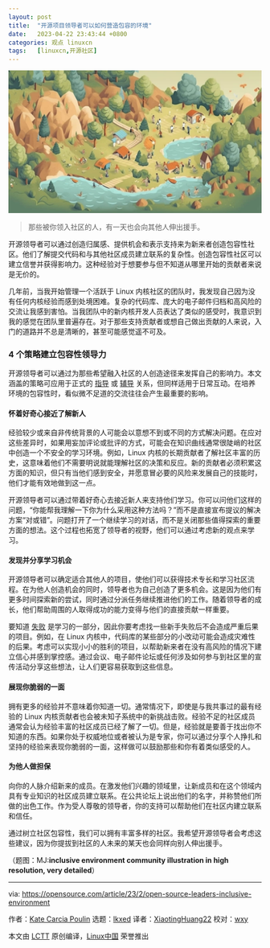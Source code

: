 ```yaml
---
layout: post
title:	"开源项目领导者可以如何营造包容的环境"
date:	2023-04-22 23:43:44 +0800 
categories:	观点 linuxcn 
tags:	[linuxcn,开源社区]
---
```



![](/Asserts/Images/album/202304/22/234237shv6km5mua4tmb3v.jpg)



> 
> 那些被你领入社区的人，有一天也会向其他人伸出援手。
> 
> 
> 


开源领导者可以通过创造归属感、提供机会和表示支持来为新来者创造包容性社区。他们了解提交代码和与其他社区成员建立联系的复杂性。创造包容性社区可以建立信誉并获得影响力。这种经验对于想要参与但不知道从哪里开始的贡献者来说是无价的。


几年前，当我开始管理一个活跃于 Linux 内核社区的团队时，我发现自己因为没有任何内核经验而感到处境困难。复杂的代码库、庞大的电子邮件归档和高风险的交流让我感到害怕。当我团队中的新内核开发人员表达了类似的感受时，我意识到我的感觉在团队里普遍存在。对于那些支持贡献者或想自己做出贡献的人来说，入门的道路并不总是清晰的，甚至可能感觉遥不可及。


### 4 个策略建立包容性领导力


开源领导者可以通过为那些希望融入社区的人创造途径来发挥自己的影响力。本文涵盖的策略可应用于正式的 [指导](https://opensource.com/article/22/8/mentoring-power-multiplier) 或 [辅导](https://enterprisersproject.com/article/2021/4/it-leadership-how-to-coach?intcmp=7013a000002qLH8AAM) 关系，但同样适用于日常互动。在培养环境的包容性时，看似微不足道的交流往往会产生最重要的影响。


#### 怀着好奇心接近了解新人


经验较少或来自非传统背景的人可能会以意想不到或不同的方式解决问题。在应对这些差异时，如果用妄加评论或批评的方式，可能会在知识曲线通常很陡峭的社区中创造一个不安全的学习环境。例如，Linux 内核的长期贡献者了解社区丰富的历史，这意味着他们不需要明说就能理解社区的决策和反应。新的贡献者必须积累这方面的知识，但只有当他们感到安全，并愿意冒必要的风险来发展自己的技能时，他们才能有效地做到这一点。


开源领导者可以通过带着好奇心去接近新人来支持他们学习。你可以问他们这样的问题，“你能帮我理解一下你为什么采用这种方法吗？”而不是直接宣布提议的解决方案“对或错”。问题打开了一个继续学习的对话，而不是关闭那些值得探索的重要方面的想法。这个过程也拓宽了领导者的视野，他们可以通过考虑新的观点来学习。


#### 发现并分享学习机会


开源领导者可以确定适合其他人的项目，使他们可以获得技术专长和学习社区流程。在为他人创造机会的同时，领导者也为自己创造了更多机会。这是因为他们有更多时间探索新的尝试，同时通过分派任务继续推进他们的工作。随着领导者的成长，他们帮助周围的人取得成功的能力变得与他们的直接贡献一样重要。


要知道 [失败](https://opensource.com/article/20/11/normalize-failure) 是学习的一部分，因此你要考虑找一些新手失败后不会造成严重后果的项目。例如，在 Linux 内核中，代码库的某些部分的小改动可能会造成灾难性的后果。考虑可以实现小小的胜利的项目，以帮助新来者在没有高风险的情况下建立信心并感到掌控感。通过会议、电子邮件论坛或任何涉及如何参与到社区里的宣传活动分享这些想法，让人们更容易获取到这些信息。


#### 展现你脆弱的一面


拥有更多的经验并不意味着你知道一切。通常情况下，即使是与我共事过的最有经验的 Linux 内核贡献者也会被未知子系统中的新挑战击败。经验不足的社区成员通常会认为经验丰富的社区成员已经了解了一切。但是，经验就是要善于找出你不知道的东西。如果你处于权威地位或者被认为是专家，你可以通过分享个人挣扎和坚持的经验来表现你脆弱的一面，这样做可以鼓励那些和你有着类似感受的人。


#### 为他人做担保


向你的人脉介绍新来的成员。在激发他们兴趣的领域里，让新成员和在这个领域内具有专业知识的社区成员建立联系。在公共论坛上说出他们的名字，并称赞他们所做的出色工作。作为受人尊敬的领导者，你的支持可以帮助他们在社区内建立联系和信任。


通过树立社区包容性，我们可以拥有丰富多样的社区。我希望开源领导者会考虑这些建议，因为你提拔到社区的人未来的某天也会同样向别人伸出援手。


（题图：MJ:**inclusive environment community illustration in high resolution, very detailed**）




---


via: <https://opensource.com/article/23/2/open-source-leaders-inclusive-environment>


作者：[Kate Carcia Poulin](https://opensource.com/users/kcarcia) 选题：[lkxed](https://github.com/lkxed) 译者：[XiaotingHuang22](https://github.com/XiaotingHuang22) 校对：[wxy](https://github.com/wxy)


本文由 [LCTT](https://github.com/LCTT/TranslateProject) 原创编译，[Linux中国](https://linux.cn/) 荣誉推出
